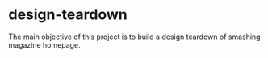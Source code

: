 # design-teardown
The main objective of this project is to build a design teardown of smashing magazine homepage.
